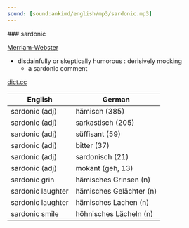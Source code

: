 ```yaml
---
sound: [sound:ankimd/english/mp3/sardonic.mp3]
---
```


\### sardonic

[Merriam-Webster](https://www.merriam-webster.com/dictionary/sardonic)

- disdainfully or skeptically humorous : derisively mocking
    - a sardonic comment

[dict.cc](https://www.dict.cc/sardonic)

| English        | German       |
| -------------- | ------------ |
| sardonic (adj) | hämisch (385) |
| sardonic (adj) | sarkastisch (205) |
| sardonic (adj) | süffisant (59) |
| sardonic (adj) | bitter (37) |
| sardonic (adj) | sardonisch (21) |
| sardonic (adj) | mokant (geh, 13) |
| sardonic grin | hämisches Grinsen (n) |
| sardonic laughter | hämisches Gelächter (n) |
| sardonic laughter | hämisches Lachen (n) |
| sardonic smile | höhnisches Lächeln (n) |
